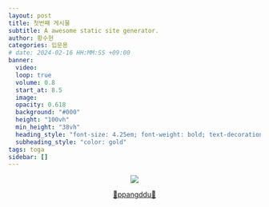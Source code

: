 ```yaml
---
layout: post
title: 첫번째 게시물
subtitle: A awesome static site generator.
author: 황수현
categories: 입문용
# date: 2024-02-16 HH:MM:SS +09:00
banner:
  video: 
  loop: true
  volume: 0.8
  start_at: 8.5
  image: 
  opacity: 0.618
  background: "#000"
  height: "100vh"
  min_height: "38vh"
  heading_style: "font-size: 4.25em; font-weight: bold; text-decoration: underline"
  subheading_style: "color: gold"
tags: toga
sidebar: []
---
```


<!-- ![toga](https://github.com/ppangddu/ppangddu.github.io/assets/157614269/c329157d-65a6-438c-a83f-4922ec030b20) -->

<p align="center">
  <img src="https://github.com/ppangddu/ppangddu.github.io/assets/157614269/0ed631e9-fa29-41bb-b722-f4973a359cfb">
</p>
<p align="center"><a href="https://gwagh951.tistory.com">🤍ppangddu🤍</a></p>

